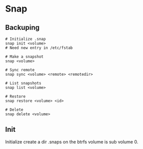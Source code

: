 # Snap

## Backuping

```
# Initialize .snap
snap init <volume>
# Need new entry in /etc/fstab

# Make a snapshot
snap <volume>

# Sync remote
snap sync <volume> <remote> <remotedir>

# List snapshots
snap list <volume>

# Restore
snap restore <volume> <id>

# Delete
snap delete <volume>

```

## Init

Initialize create a dir .snaps on the btrfs volume is sub volume 0.